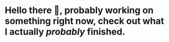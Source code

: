 # Hello there 👋, probably working on something right now, check out what I actually *probably* finished. 
